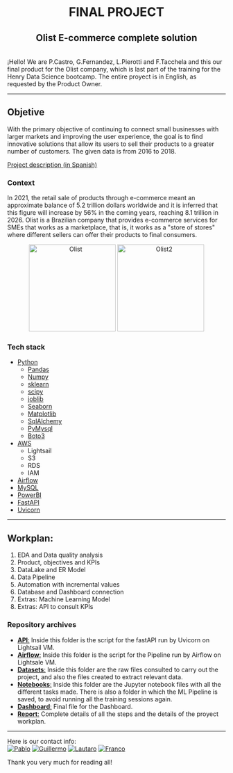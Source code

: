 <h1 align=center> FINAL PROJECT </h1>
<h2 align=center> Olist E-commerce complete solution </h2>

<br>
¡Hello! We are P.Castro, G.Fernandez, L.Pierotti and F.Tacchela and this our final product for the Olist company, which is last part of the training for the Henry Data Science bootcamp.
The entire proyect is in English, as requested by the Product Owner.

<hr>

## Objetive
With the primary objective of continuing to connect small businesses with larger markets and improving the user experience, the goal is to find innovative solutions that allow its users to sell their products to a greater number of customers. The given data is from 2016 to 2018.

[Project description (in Spanish)](https://github.com/soyHenry/PF_DS/blob/main/Proyectos/E-Commerce.md)

### Context
In 2021, the retail sale of products through e-commerce meant an approximate balance of 5.2 trillion dollars worldwide and it is inferred that this figure will increase by 56% in the coming years, reaching 8.1 trillion in 2026.
Olist is a Brazilian company that provides e-commerce services for SMEs that works as a marketplace, that is, it works as a "store of stores" where different sellers can offer their products to final consumers.

<p align="center"> <img alt="Olist" src="https://th.bing.com/th/id/R.780cecffbdba874cf5eb53caef3394e4?rik=BLH2EB5kU13mEg&pid=ImgRaw&r=0" height=200px> <img alt="Olist2" src="https://i1.wp.com/blog.olist.com/wp-content/uploads/2015/02/post-olist-p.png?fit=500%2C400&ssl=1" height=200px></p>

### Tech stack
* [Python](https://docs.python.org/3/)
    * [Pandas](https://pandas.pydata.org/)
    * [Numpy](https://numpy.org)
    * [sklearn](https://scikit-learn.org/stable/index.html)
    * [scipy](https://scipy.org)
    * [joblib](https://joblib.readthedocs.io/en/latest/)
    * [Seaborn](https://seaborn.pydata.org)
    * [Matplotlib](https://matplotlib.org)
    * [SqlAlchemy](https://www.sqlalchemy.org/)
    * [PyMysql](https://pypi.org/project/PyMySQL/)
    * [Boto3](https://boto3.amazonaws.com/v1/documentation/api/latest/index.html)
* [AWS](https://aws.amazon.com/es/)
    * Lightsail
    * S3
    * RDS
    * IAM
* [Airflow](https://airflow.apache.org/)
* [MySQL](https://www.mysql.com/)
* [PowerBI](https://powerbi.microsoft.com/es-es/)
* [FastAPI](https://fastapi.tiangolo.com/)
* [Uvicorn](https://www.uvicorn.org/)

<hr>

## Workplan:
1. EDA and Data quality analysis 
2. Product, objectives and KPIs
3. DataLake and ER Model
4. Data Pipeline
5. Automation with incremental values
6. Database and Dashboard connection
7. Extras: Machine Learning Model
8. Extras: API to consult KPIs

### Repository archives
- [**API**:](./API/) Inside this folder is the script for the fastAPI run by Uvicorn on Lightsail VM.
- [**Airflow**:](./Airflow/) Inside this folder is the script for the Pipeline run by Airflow on Lightsale VM.
- [**Datasets**:](./Datasets/) Inside this folder are the raw files consulted to carry out the project, and also the files created to extract relevant data.
- [**Notebooks**:](./Notebooks/) Inside this folder are the Jupyter notebook files with all the different tasks made. There is also a folder in which the ML Pipeline is saved, to avoid running all the training sessions again.
- [**Dashboard**:](./Dashboard.pbix) Final file for the Dashboard.
- [**Report**:](./Report.pdf) Complete details of all the steps and the details of the proyect workplan.

<hr>

Here is our contact info:  
<a href="https://www.linkedin.com/in/pablo-castro-/"><img alt="Pablo" title="Connect with Pablo" src="https://img.shields.io/badge/P.Castro-0077B5?style=flat&logo=Linkedin&logoColor=white"></a>
<a href="https://www.linkedin.com/in/fernandezguillermo"><img alt="Guillermo" title="Connect with Guillermo" src="https://img.shields.io/badge/G.Fernandez-0077B5?style=flat&logo=Linkedin&logoColor=white"></a> 
<a href="https://www.linkedin.com/in/lautaro-pierotti/"><img alt="Lautaro" title="Connect with Lautaro" src="https://img.shields.io/badge/L.Pierotti-0077B5?style=flat&logo=Linkedin&logoColor=white"></a> 
<a href="https://www.linkedin.com/in/franco-tacchella/"><img alt="Franco" title="Connect with Franco" src="https://img.shields.io/badge/F.Tacchella-0077B5?style=flat&logo=Linkedin&logoColor=white"></a>   

Thank you very much for reading all!
